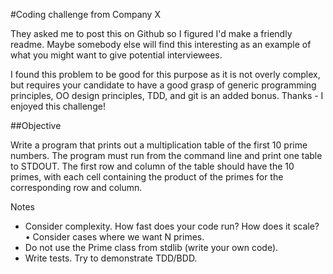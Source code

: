 #Coding challenge from Company X

They asked me to post this on Github so I figured I'd make a friendly readme. Maybe somebody else will find this interesting as an example of what you might want to give potential interviewees.

I found this problem to be good for this purpose as it is not overly complex, but requires your candidate to have a good grasp of generic programming principles, OO design principles, TDD, and git is an added bonus. Thanks - I enjoyed this challenge!

##Objective

Write a program that prints out a multiplication table of the first 10 prime numbers.
The program must run from the command line and print one table to STDOUT.
The first row and column of the table should have the 10 primes, with each cell containing the product of the primes for the corresponding row and column.

Notes

- Consider complexity. How fast does your code run? How does it scale? • Consider cases where we want N primes.
- Do not use the Prime class from stdlib (write your own code).
- Write tests. Try to demonstrate TDD/BDD.